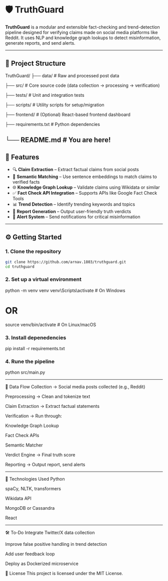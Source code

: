 # 🛡️ TruthGuard

**TruthGuard** is a modular and extensible fact-checking and trend-detection pipeline designed for verifying claims made on social media platforms like Reddit. It uses NLP and knowledge graph lookups to detect misinformation, generate reports, and send alerts.

---

## 📂 Project Structure
TruthGuard/
├── data/ # Raw and processed post data

├── src/ # Core source code (data collection → processing → verification)

├── tests/ # Unit and integration tests

├── scripts/ # Utility scripts for setup/migration

├── frontend/ # (Optional) React-based frontend dashboard

├── requirements.txt # Python dependencies

└── README.md # You are here!
---

## 🚀 Features

- 🔍 **Claim Extraction** – Extract factual claims from social posts
- 🧠 **Semantic Matching** – Use sentence embeddings to match claims to verified facts
- 🌐 **Knowledge Graph Lookup** – Validate claims using Wikidata or similar
- ✅ **Fact Check API Integration** – Supports APIs like Google Fact Check Tools
- 📊 **Trend Detection** – Identify trending keywords and topics
- 📝 **Report Generation** – Output user-friendly truth verdicts
- 🔔 **Alert System** – Send notifications for critical misinformation

---

## ⚙️ Getting Started

### 1. Clone the repository
``` bash
git clone https://github.com/arnav.1803/truthguard.git
cd truthguard
```

### 2. Set up a virtual environment
python -m venv venv
venv\Scripts\activate   # On Windows
# OR
source venv/bin/activate  # On Linux/macOS

### 3. Install depenedencies
pip install -r requirements.txt

### 4. Rune the pipeline
python src/main.py

---

📁 Data Flow
Collection → Social media posts collected (e.g., Reddit)

Preprocessing → Clean and tokenize text

Claim Extraction → Extract factual statements

Verification → Run through:

Knowledge Graph Lookup

Fact Check APIs

Semantic Matcher

Verdict Engine → Final truth score

Reporting → Output report, send alerts

---

📌 Technologies Used
Python

spaCy, NLTK, transformers

Wikidata API

MongoDB or Cassandra

React

---

🛠️ To-Do
 Integrate Twitter/X data collection

 Improve false positive handling in trend detection

 Add user feedback loop

 Deploy as Dockerized microservice

📜 License
This project is licensed under the MIT License.
